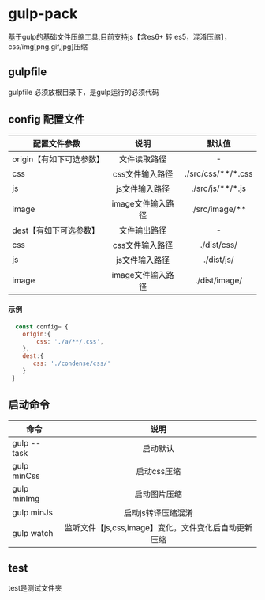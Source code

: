 # gulp-pack
基于gulp的基础文件压缩工具,目前支持js【含es6+ 转 es5，混淆压缩】，css/img[png.gif,jpg]压缩

## gulpfile
gulpfile 必须放根目录下，是gulp运行的必须代码

## config 配置文件
| 配置文件参数 |    说明    |   默认值 |
| ----------- | :--------: | :--------: | 
| origin【有如下可选参数】 | 文件读取路径 | - |
| css   | css文件输入路径  | ./src/css/**/\*.css |
| js    | js文件输入路径   | .\/src/js/**/\*.js|
| image | image文件输入路径 |./src/image/** |
| dest【有如下可选参数】   | 文件输出路径 | - |
| css   | css文件输入路径  | ./dist/css/ |
| js    | js文件输入路径   | ./dist/js/ |
| image | image文件输入路径 | ./dist/image/ |
#### 示例
```js
  const config= {
    origin:{
        css: './a/**/.css',
    },
    dest:{
       css: './condense/css/'
    }
 }
```

## 启动命令
| 命令 |    说明    | 
| ---- | :--------: |
| gulp --task | 启动默认 |
| gulp minCss | 启动css压缩 |
| gulp minImg | 启动图片压缩 |
| gulp minJs  | 启动js转译压缩混淆 |
| gulp watch  | 监听文件【js,css,image】变化，文件变化后自动更新压缩 |


## test 
 test是测试文件夹
 

 
